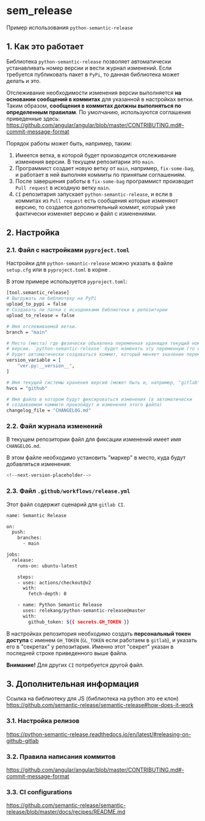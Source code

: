 # sem_release

Пример использования `python-semantic-release`

## 1. Как это работает

Библиотека `python-semantic-release` позволяет автоматически устанавливать номер версии и вести журнал изменений.
Если требуется публиковать пакет в `PyPi`, то данная библиотека может делать и это.

Отслеживание необходимости изменения версии выполняется **на основании сообщений в коммитах** для указанной в настройках ветки. Таким образом, **сообщения в коммитах должны выполняться по определенным правилам**.
По умолчанию, используются соглашения приведенные здесь:
<https://github.com/angular/angular/blob/master/CONTRIBUTING.md#-commit-message-format>

Порядок работы может быть, например, таким:

1. Имеется ветка, в которой будет производится отслеживание изменения версии. В текущем репозитарии это `main`.
2. Программист создает новую ветку от `main`, например, `fix-some-bag`, и работает в ней выполняя коммиты по принятым соглашениям.
3. После завершения работы в `fix-some-bag` программист производит `Pull request` в исходную ветку `main`.
4. `CI` репозитария запускает `python-semantic-release`, и если в коммитах из `Pull request` есть сообщения которые изменяют версию, то создается дополнительный коммит, который уже фактически изменяет версию и файл с изменениями.

## 2. Настройка

### 2.1. Файл с настройками `pyproject.toml`

Настройки для `python-semantic-release` можно указать в файле `setup.cfg` или в `pyproject.toml` в корне .

В этом примере используется `pyproject.toml`:

```bash
[tool.semantic_release]
# Выгружать ли библиотеку на PyPi
upload_to_pypi = false
# Создавать ли папки с исходниками библиотеки в репозитории
upload_to_release = false

# Имя отслеживаемой ветки. 
branch = "main"

# Место (места) где физически объявлена переменная хранящая текущий номер
# версии. `python-semantic-release` будет изменять эту переменную (то есть,
# будет автоматически создаваться коммит, который меняет значение переменной)
version_variable = [
    "ver.py:__version__",
]

# Имя текущей системы хранения версий (может быть и, например, "gitlab")
hvcs = "github"

# Имя файла в котором будут фиксироваться изменения (в автоматически 
# создаваемом коммите произойдут и изменения этого файла)
changelog_file = "CHANGELOG.md"
```

### 2.2. Файл журнала изменений

В текущем репозитории файл для фиксации изменений имеет имя `CHANGELOG.md`.

В этом файле необходимо установить "маркер" в место, куда будут добавляться изменения:

```bash
<!--next-version-placeholder-->
```

### 2.3. Файл  `.github/workflows/release.yml`

Этот файл содержит сценарий для `gitlab CI`.

```bash
name: Semantic Release

on:
  push:
    branches:
      - main

jobs:
  release:
    runs-on: ubuntu-latest

    steps:
    - uses: actions/checkout@v2
      with:
        fetch-depth: 0

    - name: Python Semantic Release
      uses: relekang/python-semantic-release@master
      with:
        github_token: ${{ secrets.GH_TOKEN }}
```

В настройках репозитория необходимо создать **персональный токен доступа** с именем `GH_TOKEN` (`GL_TOKEN` если работаем в `gitlab`), и указать его в "секретах" у репозитария. Именно этот "секрет" указан в последней строке приведенного выше файла.

**Внимание!** Для других `CI` потребуется другой файл.

## 3. Дополнительная информация

Ссылка на библиотеку для JS (библиотека на python это ее клон)
<https://github.com/semantic-release/semantic-release#how-does-it-work>

### 3.1. Настройка релизов

<https://python-semantic-release.readthedocs.io/en/latest/#releasing-on-github-gitlab>

### 3.2. Правила написания коммитов

<https://github.com/angular/angular/blob/master/CONTRIBUTING.md#-commit-message-format>

### 3.3. CI configurations

<https://github.com/semantic-release/semantic-release/blob/master/docs/recipes/README.md>
